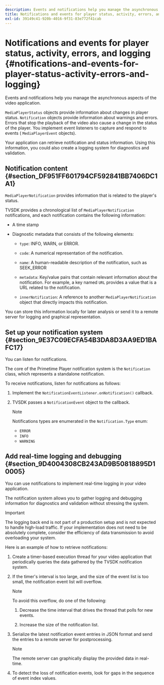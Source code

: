 ```yaml
---
description: Events and notifications help you manage the asynchronous aspects of the video application.
title: Notifications and events for player status, activity, errors, and logging
exl-id: 39149c41-920b-4016-9f31-83e772f41cab
---
```

# Notifications and events for player status, activity, errors, and logging {#notifications-and-events-for-player-status-activity-errors-and-logging}

Events and notifications help you manage the asynchronous aspects of the video application.

`MediaPlayerStatus` objects provide information about changes in player status. `Notification` objects provide information about warnings and errors. Errors that stop the playback of the video also cause a change in the status of the player. You implement event listeners to capture and respond to events ( `MediaPlayerEvent` objects).

Your application can retrieve notification and status information. Using this information, you could also create a logging system for diagnostics and validation.

## Notification content {#section_DF951FF601794CF592841BB7406DC1A1}

`MediaPlayerNotification` provides information that is related to the player's status.

TVSDK provides a chronological list of `MediaPlayerNotification` notifications, and each notification contains the following information:

* A time stamp 
* Diagnostic metadata that consists of the following elements:

    * `type`: INFO, WARN, or ERROR. 
    * `code`: A numerical representation of the notification. 
    * `name`: A human-readable description of the notification, such as SEEK_ERROR 
    * `metadata`: Key/value pairs that contain relevant information about the notification. For example, a key named `URL` provides a value that is a URL related to the notification. 
    
    * `innerNotification`: A reference to another `MediaPlayerNotification` object that directly impacts this notification.

You can store this information locally for later analysis or send it to a remote server for logging and graphical representation.

## Set up your notification system {#section_9E37C09ECFA54B3DA8D3AA9ED1BAFC17}

You can listen for notifications.

The core of the Primetime Player notification system is the `Notification` class, which represents a standalone notification.

To receive notifications, listen for notifications as follows:

1. Implement the `NotificationEventListener.onNotification()` callback. 
1. TVSDK passes a `NotificationEvent` object to the callback. 

   >[!NOTE]
   >
   >Notifications types are enumerated in the `Notification.Type` enum:

    * `ERROR` 
    * `INFO` 
    * `WARNING`

## Add real-time logging and debugging {#section_9D4004308CB243AD9B50818895D10005}

You can use notifications to implement real-time logging in your video application.

The notification system allows you to gather logging and debugging information for diagnostics and validation without stressing the system.

>[!IMPORTANT]
>
>The logging back end is not part of a production setup and is not expected to handle high-load traffic. If your implementation does not need to be absolutely complete, consider the efficiency of data transmission to avoid overloading your system.

Here is an example of how to retrieve notifications:

1. Create a timer-based execution thread for your video application that periodically queries the data gathered by the TVSDK notification system. 
1. If the timer's interval is too large, and the size of the event list is too small, the notification event list will overflow. 

   >[!NOTE]
   >
   >To avoid this overflow, do one of the following:
   >
   >1. Decrease the time interval that drives the thread that polls for new events.
   >
   >1. Increase the size of the notification list.

1. Serialize the latest notification event entries in JSON format and send the entries to a remote server for postprocessing. 

   >[!NOTE]
   >
   >The remote server can graphically display the provided data in real-time.

1. To detect the loss of notification events, look for gaps in the sequence of event index values.
